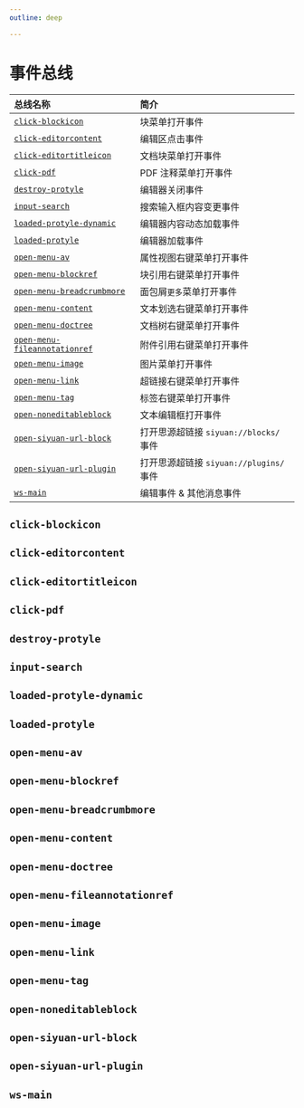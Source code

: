 ```yaml
---
outline: deep

---
```


# 事件总线

| 总线名称                                                      | 简介                                    |
| :------------------------------------------------------------ | :-------------------------------------- |
| [`click-blockicon`](#click-blockicon)                         | 块菜单打开事件                          |
| [`click-editorcontent`](#click-editorcontent)                 | 编辑区点击事件                          |
| [`click-editortitleicon`](#click-editortitleicon)             | 文档块菜单打开事件                      |
| [`click-pdf`](#click-pdf)                                     | PDF 注释菜单打开事件                    |
| [`destroy-protyle`](#destroy-protyle)                         | 编辑器关闭事件                          |
| [`input-search`](#input-search)                               | 搜索输入框内容变更事件                  |
| [`loaded-protyle-dynamic`](#loaded-protyle-dynamic)           | 编辑器内容动态加载事件                  |
| [`loaded-protyle`](#loaded-protyle)                           | 编辑器加载事件                          |
| [`open-menu-av`](#open-menu-av)                               | 属性视图右键菜单打开事件                |
| [`open-menu-blockref`](#open-menu-blockref)                   | 块引用右键菜单打开事件                  |
| [`open-menu-breadcrumbmore`](#open-menu-breadcrumbmore)       | 面包屑`更多`菜单打开事件                |
| [`open-menu-content`](#open-menu-content)                     | 文本划选右键菜单打开事件                |
| [`open-menu-doctree`](#open-menu-doctree)                     | 文档树右键菜单打开事件                  |
| [`open-menu-fileannotationref`](#open-menu-fileannotationref) | 附件引用右键菜单打开事件                |
| [`open-menu-image`](#open-menu-image)                         | 图片菜单打开事件                        |
| [`open-menu-link`](#open-menu-link)                           | 超链接右键菜单打开事件                  |
| [`open-menu-tag`](#open-menu-tag)                             | 标签右键菜单打开事件                    |
| [`open-noneditableblock`](#open-noneditableblock)             | 文本编辑框打开事件                      |
| [`open-siyuan-url-block`](#open-siyuan-url-block)             | 打开思源超链接 `siyuan://blocks/` 事件  |
| [`open-siyuan-url-plugin`](#open-siyuan-url-plugin)           | 打开思源超链接 `siyuan://plugins/` 事件 |
| [`ws-main`](#ws-main)                                         | 编辑事件 & 其他消息事件                 |


## `click-blockicon` <Badge type="tip" text="^2.9.0" />

## `click-editorcontent` <Badge type="tip" text="^2.9.0" />

## `click-editortitleicon` <Badge type="tip" text="^2.9.0" />

## `click-pdf` <Badge type="tip" text="^2.9.0" />

## `destroy-protyle` <Badge type="tip" text="^2.10.2" />

## `input-search` <Badge type="tip" text="^2.9.6" />

## `loaded-protyle-dynamic` <Badge type="tip" text="^2.10.2" />

## `loaded-protyle` <Badge type="tip" text="^2.9.0" />

## `open-menu-av` <Badge type="tip" text="^2.9.5" />

## `open-menu-blockref` <Badge type="tip" text="^2.9.5" />

## `open-menu-breadcrumbmore` <Badge type="tip" text="^2.9.5" />

## `open-menu-content` <Badge type="tip" text="^2.9.5" />

## `open-menu-doctree` <Badge type="tip" text="^2.10.9" />

## `open-menu-fileannotationref` <Badge type="tip" text="^2.9.5" />

## `open-menu-image` <Badge type="tip" text="^2.9.5" />

## `open-menu-link` <Badge type="tip" text="^2.9.5" />

## `open-menu-tag` <Badge type="tip" text="^2.9.5" />

## `open-noneditableblock` <Badge type="tip" text="^2.9.0" />

## `open-siyuan-url-block` <Badge type="tip" text="^2.10.0" />

## `open-siyuan-url-plugin` <Badge type="tip" text="^2.10.0" />

## `ws-main` <Badge type="tip" text="^2.9.0" />
